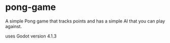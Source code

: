 # pong-game

A simple Pong game that tracks points and has a simple AI that you can play against.

uses Godot version 4.1.3
